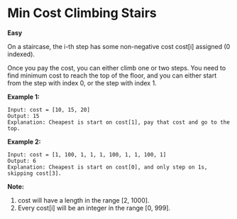# Min Cost Climbing Stairs
__Easy__  

On a staircase, the i-th step has some non-negative cost cost[i] assigned (0 indexed).

Once you pay the cost, you can either climb one or two steps. You need to find minimum cost to reach the top of the floor, and you can either start from the step with index 0, or the step with index 1.

__Example 1:__
```
Input: cost = [10, 15, 20]  
Output: 15  
Explanation: Cheapest is start on cost[1], pay that cost and go to the top.  

```
__Example 2:__
```
Input: cost = [1, 100, 1, 1, 1, 100, 1, 1, 100, 1]  
Output: 6  
Explanation: Cheapest is start on cost[0], and only step on 1s, skipping cost[3].  
```
__Note:__
1. cost will have a length in the range [2, 1000].
1. Every cost[i] will be an integer in the range [0, 999].